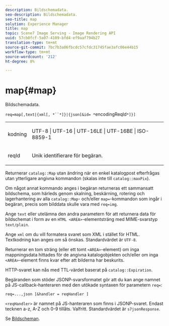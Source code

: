 ```yaml
---
description: Bildschemadata.
seo-description: Bildschemadata.
seo-title: map
solution: Experience Manager
title: map
topic: Scene7 Image Serving - Image Rendering API
uuid: 57cb0fcf-5a07-4109-bfd4-ef9aaf794b27
translation-type: tm+mt
source-git-commit: 7bc7b3a86fbcdc57cfdc31745fae3afc06e44b15
workflow-type: tm+mt
source-wordcount: '212'
ht-degree: 0%

---
```



# map{#map}

Bildschemadata.

`req=map[,text|{xml[, *``*]}|{json[&id= *`encodingReqId`*]}]`

<table id="simpletable_10F2152FDF33411491FBBAFD173CA5ED"> 
 <tr class="strow"> 
  <td class="stentry"> <p><span class="codeph"><span class="varname"> kodning</span></span> </p> </td> 
  <td class="stentry"> <p><span class="codeph"> UTF-8 | UTF-16 | UTF-16LE | UTF-16BE | ISO-8859-1</span> </p></td> 
 </tr> 
 <tr class="strow"> 
  <td class="stentry"> <p><span class="codeph"><span class="varname"> reqId</span></span> </p></td> 
  <td class="stentry"> <p>Unik identifierare för begäran. </p></td> 
 </tr> 
</table>

Returnerar `catalog::Map` utan ändring när en enkel katalogpost efterfrågas utan ytterligare angivna kommandon (skalas inte till `catalog::maxPix`).

Om något annat kommando anges i begäran returneras ett sammansatt bildschema, som härleds genom skalning, beskärning, rotering och lagerhantering av alla `catalog::Map`- och/eller `map=`-kommandon som ingår i begäran, precis som bilddata skulle vara med `req=img`.

Ange `text` eller utelämna den andra parametern för att returnera data för bildschemat i form av en `HTML <AREA>`-elementsträng med MIME-svarstyp `text/plain`.

Ange `xml` om du vill formatera svaret som XML i stället för HTML. Textkodning kan anges om så önskas. Standardvärdet är `UTF-8`.

Returnerar en tom sträng (eller ett tomt `<AREA>`-element) om inga mappningsdata hittades för de angivna katalogobjekten och/eller om inga `<AREA>`-element finns kvar efter att bilderna har beskurits.

HTTP-svaret kan nås med TTL-värdet baserat på `catalog::Expiration`.

Begäranden som stöder JSONP-svarsformatet gör att du kan ange namnet på JS-callback-hanteraren med den utökade syntaxen för parametern `req=`:

`req=...,json [&handler = reqHandler ]`

`<reqHandler>` är namnet på JS-hanteraren som finns i JSONP-svaret. Endast tecknen a-z, A-Z och 0-9 tillåts. Valfritt. Standardvärdet är `s7jsonResponse`.

Se [Bildscheman](../../../../../../is-api/http-ref/image-serving-api-ref/c-http-protocol-reference/c-syntax-and-features/r-image-maps.md#reference-ff7d1bac2a064104b0c508a81316fdab).
